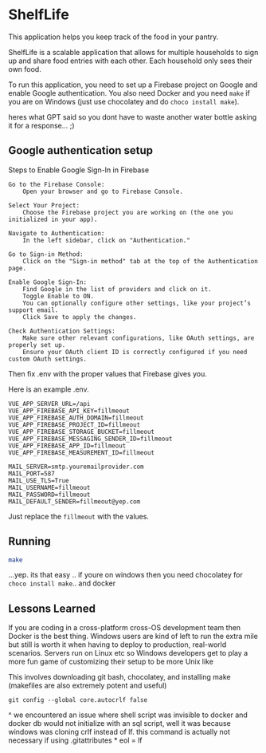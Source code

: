 # ShelfLife

This application helps you keep track of the food in your pantry.

ShelfLife is a scalable application that allows for multiple
households to sign up and share food entries with each other.
Each household only sees their own food.

To run this application, you need to set up a Firebase project 
on Google and enable Google authentication. You also need
Docker and you need `make` if you are on Windows (just use
chocolatey and do `choco install make`).

heres what GPT said so you dont have to waste
another water bottle asking it for a response... ;)

## Google authentication setup

Steps to Enable Google Sign-In in Firebase

    Go to the Firebase Console:
        Open your browser and go to Firebase Console.

    Select Your Project:
        Choose the Firebase project you are working on (the one you initialized in your app).

    Navigate to Authentication:
        In the left sidebar, click on "Authentication."

    Go to Sign-in Method:
        Click on the "Sign-in method" tab at the top of the Authentication page.

    Enable Google Sign-In:
        Find Google in the list of providers and click on it.
        Toggle Enable to ON.
        You can optionally configure other settings, like your project’s support email.
        Click Save to apply the changes.

    Check Authentication Settings:
        Make sure other relevant configurations, like OAuth settings, are properly set up.
        Ensure your OAuth client ID is correctly configured if you need custom OAuth settings.


Then fix .env with the proper values that Firebase gives you.

Here is an example .env.

```
VUE_APP_SERVER_URL=/api
VUE_APP_FIREBASE_API_KEY=fillmeout
VUE_APP_FIREBASE_AUTH_DOMAIN=fillmeout
VUE_APP_FIREBASE_PROJECT_ID=fillmeout
VUE_APP_FIREBASE_STORAGE_BUCKET=fillmeout
VUE_APP_FIREBASE_MESSAGING_SENDER_ID=fillmeout
VUE_APP_FIREBASE_APP_ID=fillmeout
VUE_APP_FIREBASE_MEASUREMENT_ID=fillmeout

MAIL_SERVER=smtp.youremailprovider.com
MAIL_PORT=587
MAIL_USE_TLS=True
MAIL_USERNAME=fillmeout
MAIL_PASSWORD=fillmeout
MAIL_DEFAULT_SENDER=fillmeout@yep.com
```

Just replace the `fillmeout` with the values.

## Running

```bash
make
```

...yep.
its that easy ..
if youre on windows then you need chocolatey for `choco install make`.. and docker

## Lessons Learned

If you are coding in a cross-platform cross-OS development team then Docker is the
best thing. Windows users are kind of left to run the extra mile but still is worth
it when having to deploy to production, real-world scenarios. Servers run on Linux
etc so Windows developers get to play a more fun game of customizing their setup to be
more Unix like

This involves downloading git bash, chocolatey, and installing make (makefiles are also
extremely potent and useful)

`git config --global core.autocrlf false`

^ we encountered an issue where shell script was invisible to docker and docker db would
not initialize with an sql script, well it was because windows was cloning crlf instead of
lf. this command is actually not necessary if using .gitattributes * eol = lf
